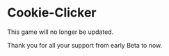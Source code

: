 # Cookie-Clicker

This game will no longer be updated.

Thank you for all your support from early Beta to now.
